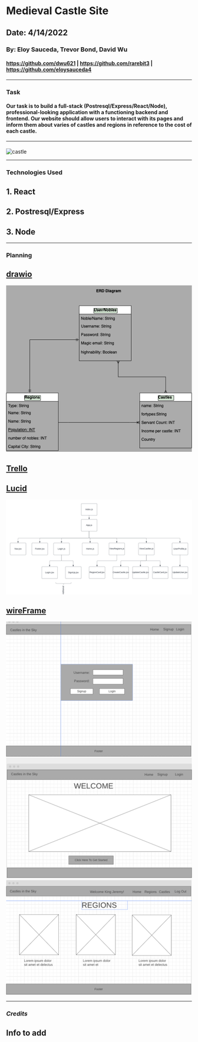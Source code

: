 # Medieval Castle Site

## Date: 4/14/2022
### By: Eloy Sauceda, Trevor Bond, David Wu
####  https://github.com/dwu621 | https://github.com/rarebit3 | https://github.com/eloysauceda4
***
### **Task**
####  Our task is to build a full-stack (Postresql/Express/React/Node), professional-looking application with a functioning backend and frontend. Our website should allow users to interact with its pages and inform them about varies of castles and regions in reference to the cost of each castle.



***
####
![castle](https://p0.pikist.com/photos/172/178/noble-castle-hofburg-imperial-palace-wealth-middle-ages-historically-old-europe.jpg)
 ***
### **Technologies Used**
## 1. React
## 2. Postresql/Express
## 3. Node




***
### **Planning**
## [drawio](https://drive.google.com/file/d/1orRhzvfxNVGH771ph7eNyIG-Punfhbrr/view?usp=sharing)
<img src="/images/ERD.drawio.png" alt=""/>

## [Trello](https://trello.com/b/TtYXVxN5/castles)
## [Lucid](https://lucid.app/lucidchart/d580539d-fabb-4fbb-bf8e-6cc486119434/edit?invitationId=inv_765a3ed1-c34f-4a2a-a4fc-7df2a85c483d)
<img src="/images/Castles in the Sky.png" alt=""/>

## [wireFrame](https://wireframe.cc/0USxVi,https://wireframe.cc/gVbQXK,https://wireframe.cc/bTe4M4)
<img src="/images/login.png" alt=""/>
<img src="/images/welcome.png" alt=""/>
<img src="/images/Regions.png" alt=""/>

***
### ***Credits***
## Info to add